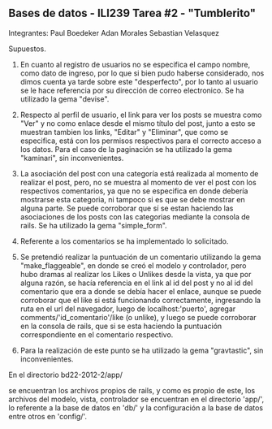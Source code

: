 Bases de datos - ILI239
Tarea #2 - "Tumblerito"
-------------------------------------------------------------

Integrantes:	Paul Boedeker
				Adan Morales
				Sebastian Velasquez 

Supuestos.

1. En cuanto al registro de usuarios no se especifica el campo nombre, como dato de ingreso,
por lo que si bien pudo haberse considerado, nos dimos cuenta ya tarde sobre este "desperfecto",
por lo tanto al usuario se le hace referencia por su dirección de correo electronico.
Se ha utilizado la gema "devise".

2. Respecto al perfil de usuario, el link para ver los posts se muestra como "Ver" y no como 
enlace desde el mismo título del post, junto a esto se muestran tambien los links, "Editar" 
y "Eliminar", que como se especifica, está con los permisos respectivos para el correcto
acceso a los datos.
Para el caso de la paginación se ha utilizado la gema "kaminari", sin inconvenientes.

3. La asociación del post con una categoría está realizada al momento de realizar el post, 
pero, no se muestra al momento de ver el post con los respectivos comentarios, ya que no se 
especifica en donde debería mostrarse esta categoria, ni tampoco si es que se debe mostrar
en alguna parte. Se puede corroborar que sí se estan haciendo las asociaciones de los
posts con las categorias mediante la consola de rails.
Se ha utilizado la gema "simple_form".

4. Referente a los comentarios se ha implementado lo solicitado.

5. Se pretendió realizar la puntuación de un comentario utilizando la gema "make_flaggeable",
en donde se creó el modelo y controlador, pero hubo dramas al realizar los Likes o Unlikes
desde la vista, ya que por alguna razón, se hacía referencia en el link al
id del post y no al id del comentario que era a donde se debía hacer el enlace, aunque se 
puede corroborar que el like si está funcionando correctamente, ingresando la ruta en el url
 del navegador, luego de localhost:'puerto', agregar comments/'id_comentario'/like (o unlike), 
y luego se puede corroborar en la consola de rails, que si se esta haciendo la puntuación 
correspondiente en el comentario respectivo.

6. Para la realización de este punto se ha utilizado la gema "gravtastic", sin inconvenientes.



En el directorio bd22-2012-2/app/

se encuentran los archivos propios de rails, y como es propio de este, los archivos del 
modelo, vista, controlador se encuentran en el directorio 'app/', lo referente
a la base de datos en 'db/' y la configuración a la base de datos entre otros en 'config/'.


